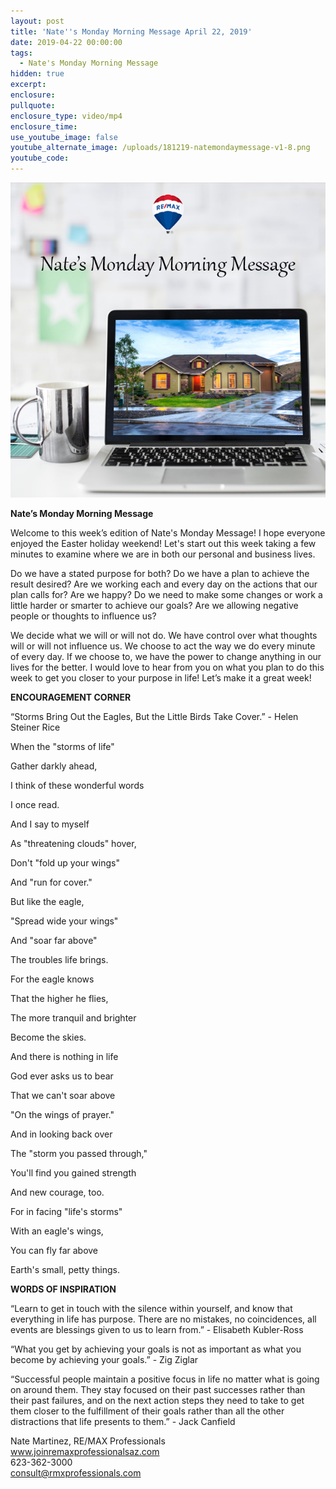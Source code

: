 ```yaml
---
layout: post
title: 'Nate''s Monday Morning Message April 22, 2019'
date: 2019-04-22 00:00:00
tags:
  - Nate's Monday Morning Message
hidden: true
excerpt:
enclosure:
pullquote:
enclosure_type: video/mp4
enclosure_time:
use_youtube_image: false
youtube_alternate_image: /uploads/181219-natemondaymessage-v1-8.png
youtube_code:
---
```


![](/uploads/181219-natemondaymessage-v1-7.png)

**Nate’s Monday Morning Message**

Welcome to this week’s edition of Nate's Monday Message\! I hope everyone enjoyed the Easter holiday weekend\! Let's start out this week taking a few minutes to examine where we are in both our personal and business lives.&nbsp;

Do we have a stated purpose for both? Do we have a plan to achieve the result desired? Are we working each and every day on the actions that our plan calls for? Are we happy? Do we need to make some changes or work a little harder or smarter to achieve our goals? Are we allowing negative people or thoughts to influence us?

We decide what we will or will not do. We have control over what thoughts will or will not influence us. We choose to act the way we do every minute of every day. If we choose to, we have the power to change anything in our lives for the better. I would love to hear from you on what you plan to do this week to get you closer to your purpose in life\! Let’s make it a great week\!

**ENCOURAGEMENT CORNER**

“Storms Bring Out the Eagles, But the Little Birds Take Cover.” - Helen Steiner Rice

When the "storms of life"

Gather darkly ahead,

I think of these wonderful words&nbsp;

I once read.

And I say to myself&nbsp;

As "threatening clouds" hover,

Don't "fold up your wings"

And "run for cover."

But like the eagle,

"Spread wide your wings"

And "soar far above"

The troubles life brings.

For the eagle knows

That the higher he flies,

The more tranquil and brighter&nbsp;

Become the skies.&nbsp;

And there is nothing in life

God ever asks us to bear&nbsp;

That we can't soar above&nbsp;

"On the wings of prayer."

And in looking back over

The "storm you passed through,"

You'll find you gained strength&nbsp;

And new courage, too.

For in facing "life's storms"

With an eagle's wings,

You can fly far above&nbsp;

Earth's small, petty things.

**WORDS OF INSPIRATION**

“Learn to get in touch with the silence within yourself, and know that everything in life has purpose. There are no mistakes, no coincidences, all events are blessings given to us to learn from.” - Elisabeth Kubler-Ross

“What you get by achieving your goals is not as important as what you become by achieving your goals.” - Zig Ziglar

“Successful people maintain a positive focus in life no matter what is going on around them. They stay focused on their past successes rather than their past failures, and on the next action steps they need to take to get them closer to the fulfillment of their goals rather than all the other distractions that life presents to them.” - Jack Canfield

Nate Martinez, RE/MAX Professionals<br>www.joinremaxprofessionalsaz.com<br>623-362-3000<br>consult@rmxprofessionals.com